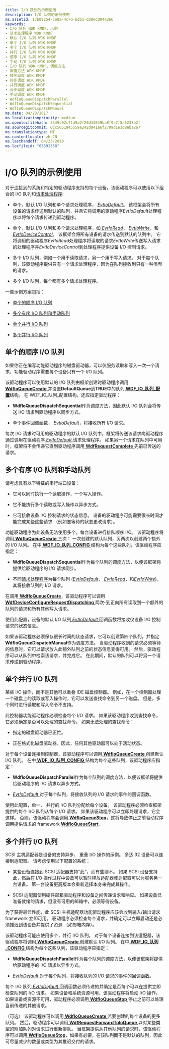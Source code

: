 ```yaml
---
title: I/O 队列的示例使用
description: I/O 队列的示例使用
ms.assetid: 13b09254-ce0a-4c7d-bdb1-d28ec094a266
keywords:
- I/O 队列 WDK KMDF，示例
- 请求处理程序 WDK KMDF
- 默认 I/O 队列 WDK KMDF
- 单个 I/O 队列 WDK KMDF
- 多个 I/O 队列 WDK KMDF
- 并行 I/O 队列 WDK KMDF
- 顺序 I/O 队列 WDK KMDF
- 手动 I/O 队列 WDK KMDF
- I/O 队列 WDK KMDF，调度方法
- 调度方法 WDK KMDF
- 顺序调度 WDK KMDF
- 同步调度 WDK KMDF
- 并行调度 WDK KMDF
- 异步调度 WDK KMDF
- 手动调度 WDK KMDF
- WdfIoQueueDispatchParallel
- WdfIoQueueDispatchSequential
- WdfIoQueueDispatchManual
ms.date: 04/20/2017
ms.localizationpriority: medium
ms.openlocfilehash: 3539c02c7fd9a2f20d43049ba8f9a7f5a5238b2f
ms.sourcegitcommit: 0cc5051945559a242d941a6f2799d161d8eba2a7
ms.translationtype: MT
ms.contentlocale: zh-CN
ms.lasthandoff: 04/23/2019
ms.locfileid: "63391358"
---
```

# <a name="example-uses-of-io-queues"></a>I/O 队列的示例使用





对于连接到的系统和特定的驱动程序支持的每个设备，该驱动程序可以使用以下组合的 I/O 队列和[请求处理程序](request-handlers.md):

-   单个，默认 I/O 队列和单个请求处理程序， [ *EvtIoDefault*](https://msdn.microsoft.com/library/windows/hardware/ff541757)。 该框架会将所有设备的请求传送到默认的队列，并且它将调用的驱动程序*EvtIoDefault*处理程序以将每个请求传递到驱动程序。

-   单个，默认 I/O 队列和多个请求处理程序，如[ *EvtIoRead*](https://msdn.microsoft.com/library/windows/hardware/ff541776)， [ *EvtIoWrite*](https://msdn.microsoft.com/library/windows/hardware/ff541813)，和[ *EvtIoDeviceControl*](https://msdn.microsoft.com/library/windows/hardware/ff541758)。 该框架会将所有设备的请求传送到默认的队列中。 它将调用的驱动程序*EvtIoRead*处理程序将读取的请求*EvtIoWrite*传送写入请求的处理程序并*EvtIoDeviceControl*到处理程序提供设备 I/O 控制请求。

-   多个 I/O 队列，例如一个用于读取请求，另一个用于写入请求。 对于每个队列，该驱动程序提供只有一个请求处理程序，因为在队列接收到只有一种类型的请求。

-   多个 I/O 队列，每个都有多个请求处理程序。

一些示例方案包括：

-   [单个的顺序 I/O 队列](#a-single-sequential-io-queue)

-   [多个有序 I/O 队列和手动队列](#multiple-sequential-io-queues-and-a-manual-queue)

-   [单个并行 I/O 队列](#a-single-parallel-io-queue)

-   [多个并行 I/O 队列](#multiple-parallel-io-queues)

## <a name="a-single-sequential-io-queue"></a>单个的顺序 I/O 队列

如果你正在编写功能驱动程序的磁盘驱动器，可以仅服务读取和写入一次一个请求，功能驱动程序需要每个设备只有一个 I/O 队列。

该驱动程序可以使用默认的 I/O 队列由框架创建时驱动程序调用[ **WdfIoQueueCreate** ](https://msdn.microsoft.com/library/windows/hardware/ff547401)并设置**DefaultQueue**到**TRUE**中的队列[ **WDF\_IO\_队列\_配置**](https://msdn.microsoft.com/library/windows/hardware/ff552359)结构。 在 WDF\_IO\_队列\_配置结构，还应指定驱动程序：

-   **WdfIoQueueDispatchSequential**作为调度方法，因此默认 I/O 队列会将传送 I/O 请求到驱动程序以同步方式。

-   单个事件回调函数， [ *EvtIoDefault*](https://msdn.microsoft.com/library/windows/hardware/ff541757)，将接收所有 I/O 请求。

每次 I/O 请求时可用的驱动程序的默认 I/O 队列中，框架将传送该请求向驱动程序通过调用在驱动程序[ *EvtIoDefault* ](https://msdn.microsoft.com/library/windows/hardware/ff541757)请求处理程序。 如果另一个请求在队列中可用时，框架将不会传递它直到驱动程序调用[ **WdfRequestComplete** ](https://msdn.microsoft.com/library/windows/hardware/ff549945)先前已传送的请求。

## <a name="multiple-sequential-io-queues-and-a-manual-queue"></a>多个有序 I/O 队列和手动队列

请考虑具有以下特征的串行端口设备：

-   它可以同时执行一个读取操作，一个写入操作。

-   它不能执行多个读取或写入操作以异步方式。

-   它可接收设备 I/O 控制请求的状态信息。 设备的驱动程序可能需要很长时间才能完成某些这些请求 （例如要等待的状态更改请求）。

功能驱动程序为此设备无法使用多个，每台设备进行排队顺序 I/O。 该驱动程序将调用[ **WdfIoQueueCreate** ](https://msdn.microsoft.com/library/windows/hardware/ff547401)三次： 一次创建的默认队列，另两次以创建两个额外的 I/O 队列。 在中[ **WDF\_IO\_队列\_CONFIG** ](https://msdn.microsoft.com/library/windows/hardware/ff552359)结构为每个这些队列，该驱动程序应指定：

-   **WdfIoQueueDispatchSequential**作为每个队列的调度方法，以便该框架将提供给驱动程序的 I/O 请求同步。

-   不同[请求处理程序](request-handlers.md)为每个队列 ([*EvtIoDefault*](https://msdn.microsoft.com/library/windows/hardware/ff541757)， [ *EvtIoRead*](https://msdn.microsoft.com/library/windows/hardware/ff541776)，和[*EvtIoWrite*](https://msdn.microsoft.com/library/windows/hardware/ff541813))，其将接收队列的 I/O 请求。

在调用[ **WdfIoQueueCreate**](https://msdn.microsoft.com/library/windows/hardware/ff547401)，该驱动程序可以调用[ **WdfDeviceConfigureRequestDispatching** ](https://msdn.microsoft.com/library/windows/hardware/ff545920)两次-到正向所有读取到一个额外的队列的请求和所有其他写入请求。

使用此配置，设备的默认 I/O 队列[ *EvtIoDefault* ](https://msdn.microsoft.com/library/windows/hardware/ff541757)回调函数将接收仅设备 I/O 控制请求的状态信息。

如果该驱动程序必须保存很长时间的状态请求，它可以创建第四个队列，并指定**WdfIoQueueDispatchManual**作为调度方法。 当驱动程序收到的请求必须等待的信息时，它可以请求放入此额外队列之前的状态信息变得可用。 然后，驱动程序可以从队列中检索该请求，并完成它。 在此期间，默认的队列可以将另一个请求传递到驱动程序。

## <a name="a-single-parallel-io-queue"></a>单个并行 I/O 队列

某些 I/O 操作，而不是其他可以重叠 IDE 磁盘控制器。 例如，在一个控制器处理一个磁盘上的读取或写入操作时，它可以发送查找命令到另一个磁盘。 但是，多个同时进行读取和写入命令不支持。

此控制器功能驱动程序必须检查每个 I/O 请求。 如果该驱动程序收到查找命令，它必须确定是否可以处理的查找命令。 如果无法处理的查找命令：

-   指定的磁盘驱动器已正忙。

-   正在格式化磁盘驱动器，因此，任何其他驱动器可以处于活动状态。

对于每个设备连接到控制器，该驱动程序可以调用[ **WdfIoQueueCreate** ](https://msdn.microsoft.com/library/windows/hardware/ff547401)创建默认 I/O 队列。 在中[ **WDF\_IO\_队列\_CONFIG** ](https://msdn.microsoft.com/library/windows/hardware/ff552359)结构为每个这些队列，该驱动程序应指定：

-   **WdfIoQueueDispatchParallel**作为每个队列的调度方法，以便该框架将提供给驱动程序的 I/O 请求以异步方式。

-   [ *EvtIoDefault* ](https://msdn.microsoft.com/library/windows/hardware/ff541757)对于每个队列，将接收队列的 I/O 请求的事件的回调函数。

使用此配置，单一、 并行的 I/O 队列分配给每个设备。 该驱动程序必须检查框架提供的每个 I/O 队列从每个 I/O 请求。 如果该驱动程序可以立即处理请求，它会这样。 否则，该驱动程序会调用[ **WdfIoQueueStop**](https://msdn.microsoft.com/library/windows/hardware/ff548482)，这将导致停止之前驱动程序调用提供请求的 framework [ **WdfIoQueueStart**](https://msdn.microsoft.com/library/windows/hardware/ff548478).

## <a name="multiple-parallel-io-queues"></a>多个并行 I/O 队列

SCSI 主机适配器是设备的支持异步、 重叠 I/O 操作的示例。 多达 32 设备可以连接到适配器。 请考虑使用以下配置的系统：

-   某些设备连接到 SCSI 适配器支持"此"，而有些则不。 如果 SCSI 设备支持此，然后在 I/O 操作过程中设备可以暂时释放适配器使适配器可以为服务另一台设备。 第一台设备更高版本会重新选择本身来完成其操作。

-   SCSI 适配器使用硬件邮箱驱动程序和设备之间传递请求和响应。 如果设备已准备就绪的请求，但没有可用的邮箱中，必须等待设备。

为了获得最佳性能，此 SCSI 主机适配器功能驱动程序应该会收到输入/输出请求 framework 立即可用。 驱动程序必须检查每个请求，并确定可以立即启动还是必须推迟到该设备并提供了资源 （如邮箱内存）。

该驱动程序可能应使用多个，并行 I/O 队列。 对于每个设备连接到该适配器，该驱动程序将调用[ **WdfIoQueueCreate** ](https://msdn.microsoft.com/library/windows/hardware/ff547401)创建默认 I/O 队列。 在中[ **WDF\_IO\_队列\_CONFIG** ](https://msdn.microsoft.com/library/windows/hardware/ff552359)结构为每个这些队列，该驱动程序应指定：

-   **WdfIoQueueDispatchParallel**作为每个队列的调度方法，以便该框架将提供给驱动程序的 I/O 请求以异步方式。

-   [ *EvtIoDefault* ](https://msdn.microsoft.com/library/windows/hardware/ff541757)对于每个队列，将接收队列的 I/O 请求的事件的回调函数。

每个 I/O 队列[ *EvtIoDefault* ](https://msdn.microsoft.com/library/windows/hardware/ff541757)回调函数必须传递的并确定是否每个可以在提供立即检查队列的 I/O 请求。 如果设备和系统资源可用，该驱动程序将启动 I/O 操作。 如果设备或资源不可用，驱动程序必须调用[ **WdfIoQueueStop** ](https://msdn.microsoft.com/library/windows/hardware/ff548482)停止之前可以处理当前传递的其他请求。

（可选） 该驱动程序可以调用[ **WdfIoQueueCreate** ](https://msdn.microsoft.com/library/windows/hardware/ff547401)若要创建的每个设备的更多队列。 然后，驱动程序可以调用[ **WdfRequestForwardToIoQueue** ](https://msdn.microsoft.com/library/windows/hardware/ff549958)以对某些类型的附加队列对请求进行重新排队。 当框架提供从其他队列的请求时，该驱动程序可以调用[ **WdfIoQueueStop**](https://msdn.microsoft.com/library/windows/hardware/ff548482)，如果有必要，在该队列而不是默认的队列，因此可尽量减少的数量或类型为其推迟交付的请求。

 

 





